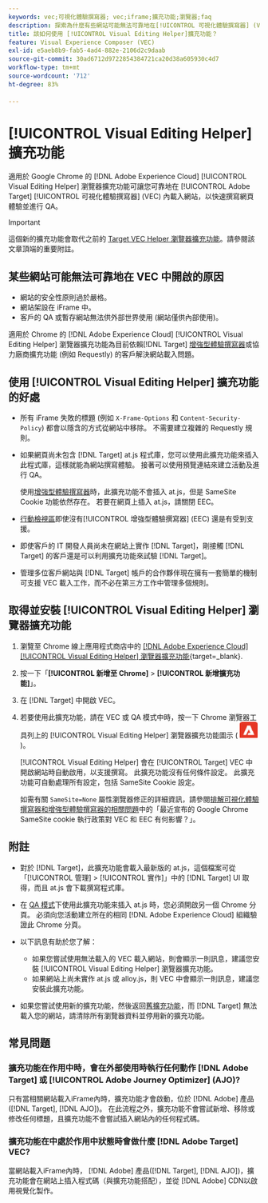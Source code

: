 ```yaml
---
keywords: vec;可視化體驗撰寫器; vec;iframe;擴充功能;瀏覽器;faq
description: 探索為什麼有些網站可能無法可靠地在[!UICONTROL 可視化體驗撰寫器] (VEC) 中開啟。 [!UICONTROL Visual Editing Helper] 瀏覽器擴充功能可讓您可靠地在 VEC 內載入網站。
title: 該如何使用 [!UICONTROL Visual Editing Helper]擴充功能？
feature: Visual Experience Composer (VEC)
exl-id: e5aeb8b9-fab5-4ad4-882e-2106d2c9daab
source-git-commit: 30ad6712d9722854384721ca20d38a605930c4d7
workflow-type: tm+mt
source-wordcount: '712'
ht-degree: 83%

---
```


# [!UICONTROL Visual Editing Helper] 擴充功能

適用於 Google Chrome 的 [!DNL Adobe Experience Cloud] [!UICONTROL Visual Editing Helper] 瀏覽器擴充功能可讓您可靠地在 [!UICONTROL Adobe Target] [!UICONTROL 可視化體驗撰寫器] (VEC) 內載入網站，以快速撰寫網頁體驗並進行 QA。

>[!IMPORTANT]
>
>這個新的擴充功能會取代之前的 [Target VEC Helper 瀏覽器擴充功能](/help/main/c-experiences/c-visual-experience-composer/r-troubleshoot-composer/vec-helper-browser-extension.md)。請參閱該文章頂端的重要附註。

## 某些網站可能無法可靠地在 VEC 中開啟的原因

* 網站的安全性原則過於嚴格。
* 網站架設在 iFrame 中。
* 客戶的 QA 或暫存網站無法供外部世界使用 (網站僅供內部使用)。

適用於 Chrome 的 [!DNL Adobe Experience Cloud] [!UICONTROL Visual Editing Helper] 瀏覽器擴充功能為目前依賴[!DNL Target] [增強型體驗撰寫器](/help/main/administrating-target/visual-experience-composer-set-up.md#eec)或協力廠商擴充功能 (例如 Requestly) 的客戶解決網站載入問題。

## 使用 [!UICONTROL Visual Editing Helper] 擴充功能的好處

* 所有 iFrame 失敗的標題 (例如 `X-Frame-Options` 和 `Content-Security-Policy`) 都會以隱含的方式從網站中移除。 不需要建立複雜的 Requestly 規則。
* 如果網頁尚未包含 [!DNL Target] at.js 程式庫，您可以使用此擴充功能來插入此程式庫，這樣就能為網站撰寫體驗。 接著可以使用預覽連結來建立活動及進行 QA。

   使用[增強型體驗撰寫器](/help/main/administrating-target/visual-experience-composer-set-up.md#eec)時，此擴充功能不會插入 at.js，但是 SameSite Cookie 功能依然存在。 若要在網頁上插入 at.js，請關閉 EEC。

* [行動檢視區](/help/main/c-experiences/c-visual-experience-composer/mobile-viewports.md)即使沒有[!UICONTROL 增強型體驗撰寫器] (EEC) 還是有受到支援。
* 即使客戶的 IT 開發人員尚未在網站上實作 [!DNL Target]，剛接觸 [!DNL Target] 的客戶還是可以利用擴充功能來試驗 [!DNL Target]。
* 管理多位客戶網站與 [!DNL Target] 帳戶的合作夥伴現在擁有一套簡單的機制可支援 VEC 載入工作，而不必在第三方工作中管理多個規則。

## 取得並安裝 [!UICONTROL Visual Editing Helper] 瀏覽器擴充功能

1. 瀏覽至 Chrome 線上應用程式商店中的 [[!DNL Adobe Experience Cloud] [!UICONTROL Visual Editing Helper] 瀏覽器擴充功能](https://chrome.google.com/webstore/detail/adobe-experience-cloud-vi/kgmjjkfjacffaebgpkpcllakjifppnca){target=_blank}.
1. 按一下「**[!UICONTROL 新增至 Chrome]** > **[!UICONTROL 新增擴充功能]**」。
1. 在 [!DNL Target] 中開啟 VEC。
1. 若要使用此擴充功能，請在 VEC 或 QA 模式中時，按一下 Chrome 瀏覽器工具列上的 [!UICONTROL Visual Editing Helper] 瀏覽器擴充功能圖示 (![Visual Editing 擴充功能圖示](/help/main/c-experiences/c-visual-experience-composer/r-troubleshoot-composer/assets/visual-editing-helper.png))。

   [!UICONTROL Visual Editing Helper] 會在 [!UICONTROL Target] VEC 中開啟網站時自動啟用，以支援撰寫。 此擴充功能沒有任何條件設定。 此擴充功能可自動處理所有設定，包括 SameSite Cookie 設定。

   如需有關 `SameSite=None` 屬性瀏覽器修正的詳細資訊，請參閱[排解可視化體驗撰寫器和增強型體驗撰寫器的相關問題](/help/main/c-experiences/c-visual-experience-composer/r-troubleshoot-composer/issues-related-to-the-visual-experience-composer-vec-and-enhanced-experience-composer-eec.md)中的「最近宣布的 Google Chrome SameSite cookie 執行政策對 VEC 和 EEC 有何影響？」。

## 附註

* 對於 [!DNL Target]，此擴充功能會載入最新版的 at.js，這個檔案可從「[!UICONTROL 管理] > [!UICONTROL 實作]」中的 [!DNL Target] UI 取得，而且 at.js 會下載撰寫程式庫。
* 在 [QA 模式](/help/main/c-activities/c-activity-qa/activity-qa.md)下使用此擴充功能來插入 at.js 時，您必須開啟另一個 Chrome 分頁。 必須向您活動建立所在的相同 [!DNL Adobe Experience Cloud] 組織驗證此 Chrome 分頁。
* 以下訊息有助於您了解：

   * 如果您嘗試使用無法載入的 VEC 載入網站，則會顯示一則訊息，建議您安裝 [!UICONTROL Visual Editing Helper] 瀏覽器擴充功能。
   * 如果網站上尚未實作 at.js 或 alloy.js，則 VEC 中會顯示一則訊息，建議您安裝此擴充功能。
* 如果您嘗試使用新的擴充功能，然後返回[舊擴充功能](/help/main/c-experiences/c-visual-experience-composer/r-troubleshoot-composer/vec-helper-browser-extension.md)，而 [!DNL Target] 無法載入您的網站，請清除所有瀏覽器資料並停用新的擴充功能。

## 常見問題

### 擴充功能在作用中時，會在外部使用時執行任何動作 [!DNL Adobe Target] 或 [!UICONTROL Adobe Journey Optimizer] (AJO)?

只有當相關網站載入iFrame內時，擴充功能才會啟動，位於 [!DNL Adobe] 產品([!DNL Target], [!DNL AJO])。 在此流程之外，擴充功能不會嘗試新增、移除或修改任何標題，且擴充功能不會嘗試插入網站內的任何程式碼。

### 擴充功能在中處於作用中狀態時會做什麼 [!DNL Adobe Target] VEC?

當網站載入iFrame內時， [!DNL Adobe] 產品([!DNL Target], [!DNL AJO])，擴充功能會在網站上插入程式碼（與擴充功能搭配），並從 [!DNL Adobe] CDN以啟用視覺化製作。
